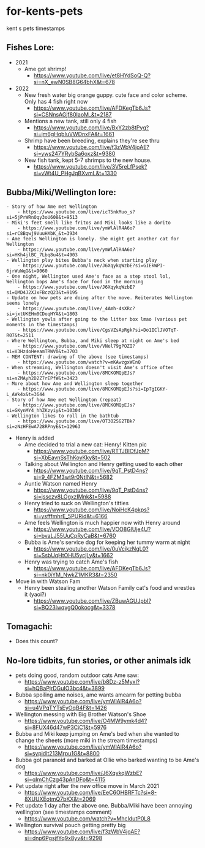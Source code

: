 # for-kents-pets
kent s pets timestamps


## Fishes Lore:
- 2021
    - Ame got shrimp!
        - https://www.youtube.com/live/et8HYdSoQ-Q?si=nX_ewN0SB8G64bhX&t=678
- 2022
    - New fresh water big orange guppy. cute face and color scheme. Only has 4 fish right now
        - https://www.youtube.com/live/AFDKegTb6Js?si=CSNnsAGjf80IaoM_&t=2187
    - Mentions a new tank, still only 4 fish
        - https://www.youtube.com/live/BxY2zb8tPyg?si=jm6gHqbIuVWDnxFA&t=1661
    - Shrimp have been breeding, explains they're see thru
        - https://www.youtube.com/live/f3zWbV4joAE?si=yws247YRybSa6oxz&t=9380
    - New fish tank, kept 5-7 shrimps to the new house.
        - https://www.youtube.com/live/3V5reLfPsek?si=vWt4U_PHgJqBXvmL&t=1330



## Bubba/Miki/Wellington lore:
    - Story of how Ame met Wellington
        - https://www.youtube.com/live/icT5nkMuo_s?si=5jPrWRnOqy3oU608&t=9513
    - Miki's feet smell like fritos and Miki looks like a dorito
        - https://www.youtube.com/live/ymWlAlR4A6o?si=rC8Bqwj9VuuHXbK_&t=3934
    - Ame feels Wellington is lonely. She might get another cat for Wellington
        - https://www.youtube.com/live/ymWlAlR4A6o?si=HKh4jlBC_7Lbq8u4&t=4903
    - Wellington play bites Bubba's neck when starting play
        - https://www.youtube.com/live/J6XqykqWzbE?si=GIEkWPI-6jrWuWqG&t=9060
    - One night, Wellington used Ame's face as a step stool lol, Wellington bops Ame's face for food in the morning
        - https://www.youtube.com/live/J6XqykqWzbE?si=QMD4J2XJxFBczQ23&t=9195
    - Update on how pets are doing after the move. Reiterates Wellington seems lonely
        - https://www.youtube.com/live/_4Amh-4sXRc?si=jxtUKEHm0CDoqHYA&t=1803
    - Wellington yowls after going to the litter box lmao (various pet moments in the timestamps)
        - https://www.youtube.com/live/CgsVZsApRgk?si=Do1IClJVOTqT-R07&t=2511
    - Where Wellington, Bubba, and Miki sleep at night on Ame's bed
        - https://www.youtube.com/live/VNel79gPOZI?si=V3Hz4oHeeamTRWV0&t=3703
    - MEM CONTENT: drawing of the above (see timestamps)
        - https://www.youtube.com/watch?v=mKAwzgxWEnQ
    - When streaming, Wellington doesn't visit Ame's office often
        - https://www.youtube.com/live/8MCKOMQpEJs?si=sZMAyh2D2Z7rEPfW&t=3423
    - More about how Ame and Wellington sleep together
        - https://www.youtube.com/live/8MCKOMQpEJs?si=IpTgIGKY-L_AWk4x&t=3644
    - Story of how Ame met Wellington (repeat)
        - https://www.youtube.com/live/8MCKOMQpEJs?si=GKynMY4_hhZKzyiy&t=10304
    - Wellington likes to roll in the bathtub
        - https://www.youtube.com/live/OT3O2SG2TBk?si=zNzHFEwA728RPnyE&t=12963
- Henry is added
    - Ame decided to trial a new cat: Henry! Kitten pic
        - https://www.youtube.com/live/RTTJBIOfJpM?si=XbEavnSsThKoyKky&t=502
    - Talking about Wellington and Henry getting used to each other
        - https://www.youtube.com/live/9qT_PstD4ns?si=9_4FZM3wt9r0NtIN&t=5682
    - Auntie Watson named Henry
        - https://www.youtube.com/live/9qT_PstD4ns?si=jssczv8LOgxzIMnk&t=5988
    - Henry tried to suck on Wellington's titties
        - https://www.youtube.com/live/NoiHcK4pkps?si=ysfffmhrE_5PURid&t=6166
    - Ame feels Wellington is much happier now with Henry around
        - https://www.youtube.com/live/VOO8GlUje4U?si=bvaLJ55UuCpRyCaB&t=6760
    - Bubba is Ame's service dog for keeping her tummy warm at night
        - https://www.youtube.com/live/0uVcjkzNgL0?si=SsbUqHtOHU5ycjLy&t=1662
    - Henry was trying to catch Ame's fish
        - https://www.youtube.com/live/AFDKegTb6Js?si=nk0iYM_NwkZ1MKR3&t=2350
- Move in with Watson Fam
    - Henry been stealing another Watson Family cat's food and wrestles it (yaoi?)
        - https://www.youtube.com/live/ZBuwAGUJpbI?si=BQ23lwqvgQ0okocg&t=3378


## Tomagachi:
- Does this count?

## No-lore tidbits, fun stories, or other animals idk

- pets doing good, random outdoor cats Ame saw:
    - https://www.youtube.com/live/b8Dz-z5MyxI?si=hQBaPjrDGuIO3bc4&t=3899
- Bubba spoiling ame noises, ame wants amearm for petting bubba
    - https://www.youtube.com/live/ymWlAlR4A6o?si=u4VPqTYTsEyOqB4F&t=1426
- Wellington messing with Big Brother Watson's Shoe
    - https://www.youtube.com/live/O4MW9ymk4d4?si=8FUX46d47wP3CiC1&t=5976
- Bubba and Miki keep jumping on Ame's bed when she wanted to change the sheets (more miki in the stream timestamps)
    - https://www.youtube.com/live/ymWlAlR4A6o?si=sypidlt213Mrpu1G&t=8800
- Bubba got paranoid and barked at Ollie who barked wanting to be Ame's dog
    - https://www.youtube.com/live/J6XqykqWzbE?si=qImChCzg43pAnDFp&t=4115
- Pet update right after the new office move in March 2021
    - https://www.youtube.com/live/EeC6OHBRFTc?si=8-8XUUXEotmQ7bKX&t=2069
- Pet update 1 day after the above one. Bubba/Miki have been annoying wellington (see timestamps comment)
    - https://www.youtube.com/watch?v=MhcIdutP0L8
- Wellington survival pouch getting pretty big
    - https://www.youtube.com/live/f3zWbV4joAE?si=dnp6PgsjfYq9x8yv&t=9298
